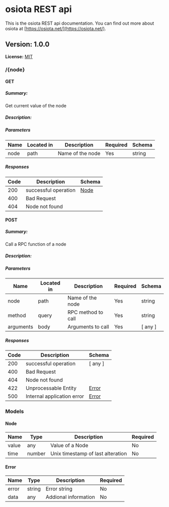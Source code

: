 # osiota REST api
This is the osiota REST api documentation. You can find out more about osiota at [https://osiota.net/](https://osiota.net/).

## Version: 1.0.0

**License:** [MIT](https://github.com/osiota/osiota/blob/master/LICENSE)

### /{node}

#### GET
##### Summary:

Get current value of the node

##### Description:



##### Parameters

| Name | Located in | Description | Required | Schema |
| ---- | ---------- | ----------- | -------- | ---- |
| node | path | Name of the node | Yes | string |

##### Responses

| Code | Description | Schema |
| ---- | ----------- | ------ |
| 200 | successful operation | [Node](#node) |
| 400 | Bad Request |  |
| 404 | Node not found |  |

#### POST
##### Summary:

Call a RPC function of a node

##### Description:



##### Parameters

| Name | Located in | Description | Required | Schema |
| ---- | ---------- | ----------- | -------- | ---- |
| node | path | Name of the node | Yes | string |
| method | query | RPC method to call | Yes | string |
| arguments | body | Arguments to call | Yes | [ any ] |

##### Responses

| Code | Description | Schema |
| ---- | ----------- | ------ |
| 200 | successful operation | [ any ] |
| 400 | Bad Request |  |
| 404 | Node not found |  |
| 422 | Unprocessable Entity | [Error](#error) |
| 500 | Internal application error | [Error](#error) |

### Models


#### Node

| Name | Type | Description | Required |
| ---- | ---- | ----------- | -------- |
| value | any | Value of a Node | No |
| time | number | Unix timestamp of last alteration | No |

#### Error

| Name | Type | Description | Required |
| ---- | ---- | ----------- | -------- |
| error | string | Error string | No |
| data | any | Addional information | No |